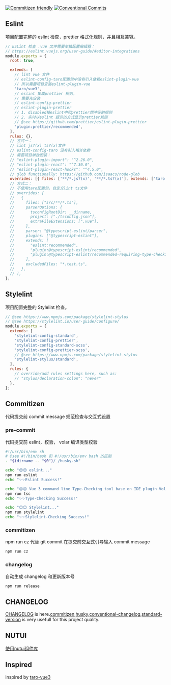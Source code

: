 [![Commitizen friendly](https://img.shields.io/badge/commitizen-friendly-brightgreen.svg)](http://commitizen.github.io/cz-cli/)
[![Conventional Commits](https://img.shields.io/badge/Conventional%20Commits-1.0.0-%23FE5196?logo=conventionalcommits&logoColor=white)](https://conventionalcommits.org)

## Eslint

项目配置完整的 eslint 检查，prettier 格式化规则，并且相互兼容。

```js
// ESLint 检查 .vue 文件需要单独配置编辑器：
// https://eslint.vuejs.org/user-guide/#editor-integrations
module.exports = {
  root: true,

  extends: [
    // lint vue 文件
    // eslint-config-taro配置包中没有引入依赖eslint-plugin-vue
    // 所以需要项目安装eslint-plugin-vue
    'taro/vue3',
    // eslint 集成prettier 规则，
    // 需要先安装
    // eslint-config-prettier
    // eslint-plugin-prettier
    // 1. disabled掉eslint中和prettier想冲突的规则
    // 2. 实时以eslint 提示的方式显示prettier规则
    // @see https://github.com/prettier/eslint-plugin-prettier
    'plugin:prettier/recommended',
  ],
  rules: {},
  // 方式一：
  // lint js?(x) ts?(x)文件
  // eslint-config-taro 没有引入相关依赖
  // 需要项目单独安装：
  // "eslint-plugin-import": "^2.26.0",
  // "eslint-plugin-react": "^7.30.0",
  // "eslint-plugin-react-hooks": "^4.5.0",
  // glob functionally: https://github.com/isaacs/node-glob
  overrides: [{ files: ['**/*.js?(x)', '**/*.ts?(x)'], extends: ['taro'] }],
  // 方式二：
  // 不使用taro配置包，自定义lint ts文件
  // overrides: [
  //   {
  //     files: ["src/**/*.ts"],
  //     parserOptions: {
  //       tsconfigRootDir: __dirname,
  //       project: ["./tsconfig.json"],
  //       extraFileExtensions: [".vue"],
  //     },
  //     parser: "@typescript-eslint/parser",
  //     plugins: ["@typescript-eslint"],
  //     extends: [
  //       "eslint:recommended",
  //       "plugin:@typescript-eslint/recommended",
  //       "plugin:@typescript-eslint/recommended-requiring-type-checking",
  //     ],
  //     excludedFiles: "*.test.ts",
  //   },
  // ],
};
```

## Stylelint

项目配置完整的 Stylelint 检查。

```js
// @see https://www.npmjs.com/package/stylelint-stylus
// @see https://stylelint.io/user-guide/configure/
module.exports = {
  extends: [
    'stylelint-config-standard',
    'stylelint-config-prettier',
    'stylelint-config-standard-scss',
    'stylelint-config-prettier-scss',
    // @see https://www.npmjs.com/package/stylelint-stylus
    'stylelint-stylus/standard',
  ],
  rules: {
    // override/add rules settings here, such as:
    // "stylus/declaration-colon": "never"
  },
};

```

## Commitizen

代码提交前 commit message 规范检查与交互式设置

### pre-commit

代码提交前 eslint，校验， volar 编译类型校验

```sh
#!/usr/bin/env sh
# @see #!/bin/bash 和 #!/usr/bin/env bash 的区别
. "$(dirname -- "$0")/_/husky.sh"

echo "😊😊 eslint..."
npm run eslint
echo "✨✨Eslint Success!"

echo "😊😊 Vue 3 command line Type-Checking tool base on IDE plugin Volar."
npm run tsc
echo "✨✨Type-Checking Success!"

echo "😊😊 Stylelint..."
npm run stylelint
echo "✨✨Stylelint-Checking Success!"

```

### commitizen

npm run cz 代替 git commit 在提交前交互式引导输入 commit message

```sh
npm run cz
```

### changelog

自动生成 changelog 和更新版本号

```sh
npm run release
```

## CHANGELOG

[CHANGELOG](./CHANGELOG.md) is here.[commitizen](https://github.com/commitizen/cz-cli),[husky](https://github.com/typicode/husky),[conventional-changelog](https://github.com/conventional-changelog/conventional-changelog),[standard-version](https://github.com/conventional-changelog/standard-version) is very usefull for this project quality.

## NUTUI

[使用nutui组件库](https://taro-docs.jd.com/taro/docs/nutui)

## Inspired

inspired by [taro-vue3](https://github.com/wlllyfor/taro-vue3.git)
